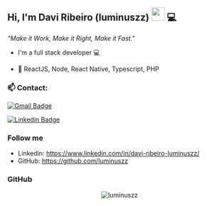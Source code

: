 
## Hi, I'm Davi Ribeiro (luminuszz) <a target="_blank" rel="noopener noreferrer" href="https://camo.githubusercontent.com/35d3d11359a49bf12aebb834cc13fd81b95eff4e/68747470733a2f2f6d656469612e67697068792e636f6d2f6d656469612f6876524a434c467a6361737252346961377a2f67697068792e676966"><img src="https://camo.githubusercontent.com/35d3d11359a49bf12aebb834cc13fd81b95eff4e/68747470733a2f2f6d656469612e67697068792e636f6d2f6d656469612f6876524a434c467a6361737252346961377a2f67697068792e676966" width="30px" data-canonical-src="https://media.giphy.com/media/hvRJCLFzcasrR4ia7z/giphy.gif" style="max-width:100%;"></a> 💻


*"Make it Work, Make it Right, Make it Fast."*

- I'm a full stack developer :computer:
 
- :rocket: ReactJS, Node, React Native, Typescript, PHP
 

 ### 📫 Contact: 
[![Gmail Badge](https://img.shields.io/badge/-davi5.ribeiro.contato@gmail.com-c14438?style=flat-square&logo=Gmail&logoColor=white&link=mailto:davi5.ribeiro.contato@gmail.com-)](mailto:davi5.ribeiro.contato@gmail.com-)

[![Linkedin Badge](https://img.shields.io/badge/davi-ribeiro-luminuszz?logo=Linkedin&logoColor=white&link=https://www.linkedin.com/in/davi-ribeiro-luminuszz)](https://www.linkedin.com/in/davi-ribeiro-luminuszz/) 

### Follow me

  
- Linkedin: https://www.linkedin.com/in/davi-ribeiro-luminuszz/
- GitHub: https://github.com/luminuszz

### GitHub

 <p align="center"> <img src="https://github-readme-stats.vercel.app/api?username=luminuszz" alt="luminuszz" /> </p>

